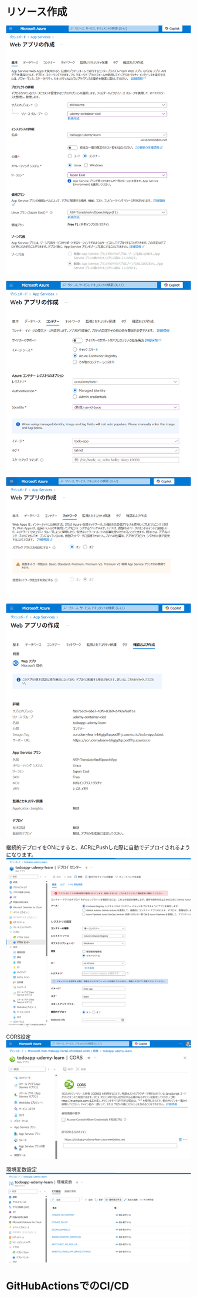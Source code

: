 # リソース作成
![alt text](image.png)

![alt text](image-1.png)

![alt text](image-2.png)

![alt text](image-3.png)

継続的デプロイをONにすると、ACRにPushした際に自動でデプロイされるようになります。
![alt text](image-5.png)

CORS設定
![alt text](image-4.png)

環境変数設定
![alt text](image-6.png)

# GitHubActionsでのCI/CD
